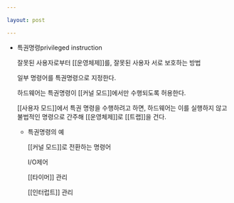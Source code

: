 ```yaml
---

layout: post

---
```


- 특권명령privileged instruction
    
    잘못된 사용자로부터 [[운영체제]]를, 잘못된 사용자 서로 보호하는 방법
    
    일부 명령어를 특권명령으로 지정한다.
    
    하드웨어는 특권명령이 [[커널 모드]]에서만 수행되도록 허용한다.
    
    [[사용자 모드]]에서 특권 명령을 수행하려고 하면, 하드웨어는 이를 실행하지 않고 불법적인 명령으로 간주해 [[운영체제]]로 [[트랩]]을 건다.
    
    - 특권명령의 예
        
        [[커널 모드]]로 전환하는 명령어
        
        I/O제어
        
        [[타이머]] 관리
        
        [[인터럽트]] 관리